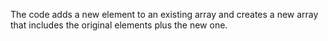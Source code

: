 The code adds a new element to an existing array and creates a new array that includes the original elements plus the new one.